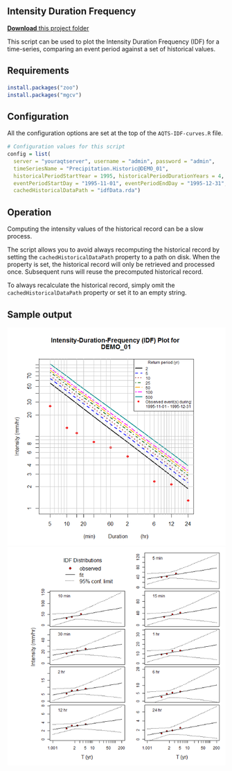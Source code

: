﻿## Intensity Duration Frequency

[**Download** this project folder](https://minhaskamal.github.io/DownGit/#/home?url=https:%2F%2Fgithub.com%2FAquaticInformatics%2FExamples%2Ftree%2Fmaster%2FTimeSeries%2FPublicApis%2FR%2FIntensityDurationFrequency)

This script can be used to plot the Intensity Duration Frequency (IDF) for a time-series, comparing an event period against a set of historical values.

## Requirements

```R
install.packages("zoo")
install.packages("mgcv")
```

## Configuration

All the configuration options are set at the top of the `AQTS-IDF-curves.R` file.

```R
# Configuration values for this script
config = list(
  server = "youraqtserver", username = "admin", password = "admin",     # AQTS credentials for your server
  timeSeriesName = "Precipitation.Historic@DEMO_01",                    # The time-series to analyze
  historicalPeriodStartYear = 1995, historicalPeriodDurationYears = 4,  # The historical period to analyze
  eventPeriodStartDay = "1995-11-01", eventPeriodEndDay = "1995-12-31", # The event period to analyze
  cachedHistoricalDataPath = "idfData.rda")                             # When set, use the data in this file to avoid a lengthy recalculation
```

## Operation

Computing the intensity values of the historical record can be a slow process.

The script allows you to avoid always recomputing the historical record by setting the `cachedHistoricalDataPath` property to a path on disk.
When the property is set, the historical record will only be retrieved and processed once. Subsequent runs will reuse the precomputed historical record.

To always recalculate the historical record, simply omit the `cachedHistoricalDataPath` property or set it to an empty string.

## Sample output

![IDF Plot](../images/IDF-Plot.png "IDF plot for 1995")
![IDF Distributions](../images/IDF-Distributions.png "IDF distributions for 1995")
